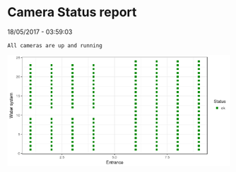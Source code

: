 Camera Status report
================
18/05/2017 - 03:59:03

    All cameras are up and running

![](camreport_files/figure-markdown_github/unnamed-chunk-2-1.png)
